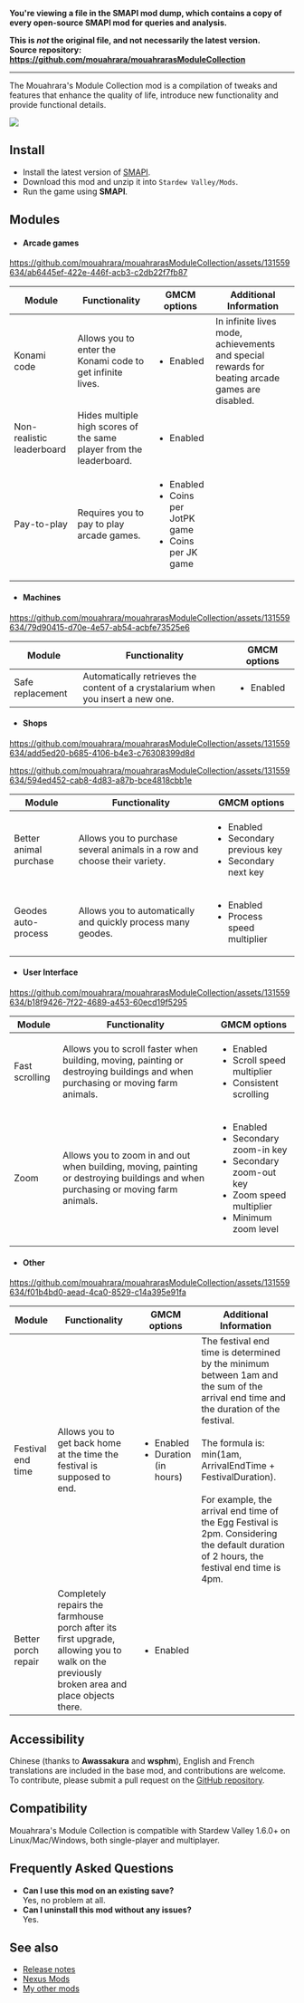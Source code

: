 **You're viewing a file in the SMAPI mod dump, which contains a copy of every open-source SMAPI mod
for queries and analysis.**

**This is _not_ the original file, and not necessarily the latest version.**  
**Source repository: https://github.com/mouahrara/mouahrarasModuleCollection**

----

The Mouahrara's Module Collection mod is a compilation of tweaks and features that enhance the quality of life, introduce new functionality and provide functional details.

![](https://raw.githubusercontent.com/wiki/mouahrara/mouahrarasModuleCollection/images/main.jpg)

## Install
 - Install the latest version of [SMAPI](https://smapi.io).
 - Download this mod and unzip it into `Stardew Valley/Mods`.
 - Run the game using **SMAPI**.

## Modules

- #### Arcade games

https://github.com/mouahrara/mouahrarasModuleCollection/assets/131559634/ab6445ef-422e-446f-acb3-c2db22f7fb87

| Module                    | Functionality                                                       | GMCM options                                                                     | Additional Information                                                                          |
|---------------------------|---------------------------------------------------------------------|----------------------------------------------------------------------------------|-------------------------------------------------------------------------------------------------|
| Konami code               | Allows you to enter the Konami code to get infinite lives.          | <ul><li>Enabled</li></ul>                                                        | In infinite lives mode, achievements and special rewards for beating arcade games are disabled. |
| Non-realistic leaderboard | Hides multiple high scores of the same player from the leaderboard. | <ul><li>Enabled</li></ul>	                                                     |                                                                                                 |
| Pay-to-play               | Requires you to pay to play arcade games.                           | <ul><li>Enabled</li><li>Coins per JotPK game</li><li>Coins per JK game</li></ul> |                                                                                                 |

- #### Machines

https://github.com/mouahrara/mouahrarasModuleCollection/assets/131559634/79d90415-d70e-4e57-ab54-acbfe73525e6

| Module           | Functionality                                                                    | GMCM options              |
|------------------|----------------------------------------------------------------------------------|---------------------------|
| Safe replacement | Automatically retrieves the content of a crystalarium when you insert a new one. | <ul><li>Enabled</li></ul> |

- #### Shops

https://github.com/mouahrara/mouahrarasModuleCollection/assets/131559634/add5ed20-b685-4106-b4e3-c76308399d8d

https://github.com/mouahrara/mouahrarasModuleCollection/assets/131559634/594ed452-cab8-4d83-a87b-bce4818cbb1e

| Module                 | Functionality                                                             | GMCM options                                                                        |
|------------------------|---------------------------------------------------------------------------|-------------------------------------------------------------------------------------|
| Better animal purchase | Allows you to purchase several animals in a row and choose their variety. | <ul><li>Enabled</li><li>Secondary previous key</li><li>Secondary next key</li></ul> |
| Geodes auto-process    | Allows you to automatically and quickly process many geodes.              | <ul><li>Enabled</li><li>Process speed multiplier</li></ul>                          |

- #### User Interface

https://github.com/mouahrara/mouahrarasModuleCollection/assets/131559634/b18f9426-7f22-4689-a453-60ecd19f5295

| Module         | Functionality                                                                                                                     | GMCM options                                                                                                                                    |
|----------------|-----------------------------------------------------------------------------------------------------------------------------------|-------------------------------------------------------------------------------------------------------------------------------------------------|
| Fast scrolling | Allows you to scroll faster when building, moving, painting or destroying buildings and when purchasing or moving farm animals.   | <ul><li>Enabled</li><li>Scroll speed multiplier</li><li>Consistent scrolling</li></ul>                                                          |
| Zoom           | Allows you to zoom in and out when building, moving, painting or destroying buildings and when purchasing or moving farm animals. | <ul><li>Enabled</li><li>Secondary zoom-in key</li><li>Secondary zoom-out key</li><li>Zoom speed multiplier</li><li>Minimum zoom level</li></ul> |

- #### Other

https://github.com/mouahrara/mouahrarasModuleCollection/assets/131559634/f01b4bd0-aead-4ca0-8529-c14a395e91fa

| Module              | Functionality                                                                                                                               | GMCM options                                                                     | Additional Information                                                                                                                                                                                                                                                                                                                                   |
|---------------------|---------------------------------------------------------------------------------------------------------------------------------------------|----------------------------------------------------------------------------------|----------------------------------------------------------------------------------------------------------------------------------------------------------------------------------------------------------------------------------------------------------------------------------------------------------------------------------------------------------|
| Festival end time   | Allows you to get back home at the time the festival is supposed to end.                                                                    | <ul><li>Enabled</li><li>Duration (in hours)</li></ul>                            | The festival end time is determined by the minimum between 1am and the sum of the arrival end time and the duration of the festival.<br><br>The formula is: min(1am, ArrivalEndTime + FestivalDuration).<br><br>For example, the arrival end time of the Egg Festival is 2pm. Considering the default duration of 2 hours, the festival end time is 4pm. |
| Better porch repair | Completely repairs the farmhouse porch after its first upgrade, allowing you to walk on the previously broken area and place objects there. | <ul><li>Enabled</li></ul>                                                        |                                                                                                                                                                                                                                                                                                                                                          |

## Accessibility
Chinese (thanks to **Awassakura** and **wsphm**), English and French translations are included in the base mod, and contributions are welcome. To contribute, please submit a pull request on the [GitHub repository](https://github.com/mouahrara/mouahrarasModuleCollection/pulls).

## Compatibility
Mouahrara's Module Collection is compatible with Stardew Valley 1.6.0+ on Linux/Mac/Windows, both single-player and multiplayer.

## Frequently Asked Questions
- **Can I use this mod on an existing save?**\
Yes, no problem at all.
- **Can I uninstall this mod without any issues?**\
Yes.

## See also
- [Release notes](https://github.com/mouahrara/mouahrarasModuleCollection/releases)
- [Nexus Mods](https://www.nexusmods.com/stardewvalley/mods/18973)
- [My other mods](https://www.nexusmods.com/stardewvalley/users/190812873?tab=user+files)
